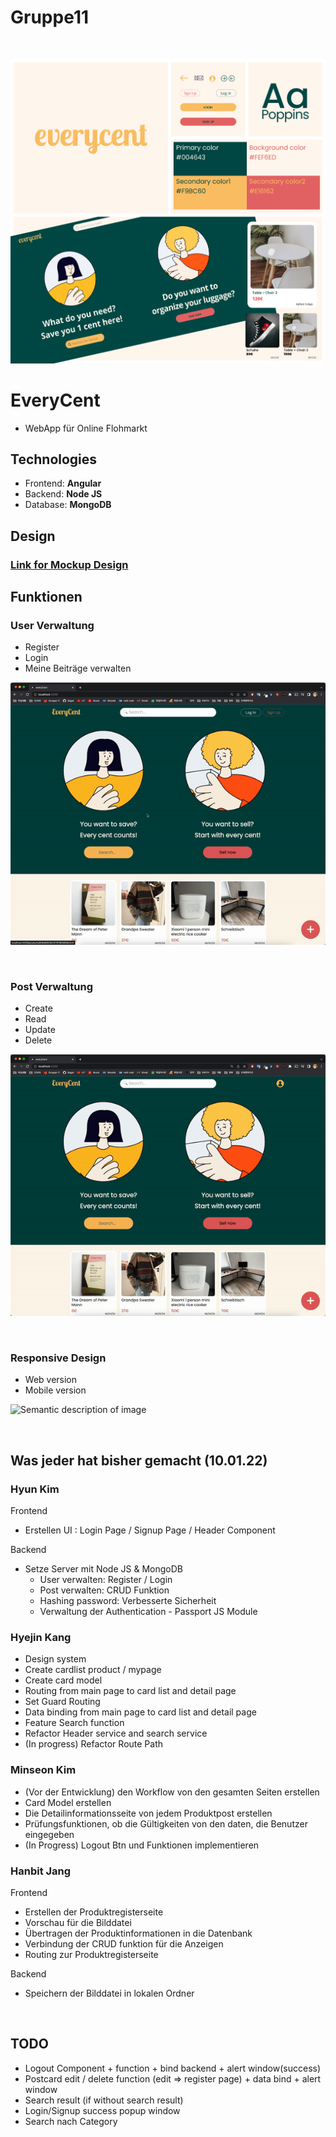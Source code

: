 # Gruppe11
<br>

![Semantic description of image](Design_System.jpg)


# EveryCent
- WebApp für Online Flohmarkt

## Technologies
- Frontend: **Angular**
- Backend:  **Node JS**
- Database: **MongoDB**

## Design 

### [Link for Mockup Design ](https://www.figma.com/file/pVUlarB3jvQJ339Hzii7xP/everycent?node-id=79%3A2&t=uLUPgowncZaLY1o9-1)


## Funktionen
### User Verwaltung
- Register
- Login
- Meine Beiträge verwalten

![Semantic description of image](Login.gif)

<br>

### Post Verwaltung
- Create
- Read
- Update
- Delete

![Semantic description of image](Crud.gif)


<br>

### Responsive Design
- Web version
- Mobile version

![Semantic description of image](Responsive.gif)


<br>

## Was jeder hat bisher gemacht (10.01.22)
### Hyun Kim

Frontend

- Erstellen UI : Login Page / Signup Page / Header Component

Backend

- Setze Server mit Node JS & MongoDB
    - User verwalten: Register / Login
    - Post verwalten: CRUD Funktion
    - Hashing password: Verbesserte Sicherheit
    - Verwaltung der Authentication - Passport JS Module

### Hyejin Kang

- Design system
- Create cardlist product / mypage
- Create card model
- Routing from main page to card list and detail page
- Set Guard Routing
- Data binding from main page to card list and detail page
- Feature Search function
- Refactor Header service and search service
- (In progress) Refactor Route Path

### Minseon Kim

- (Vor der Entwicklung) den Workflow von den gesamten Seiten erstellen
- Card Model erstellen
- Die Detailinformationsseite von jedem Produktpost erstellen
- Prüfungsfunktionen, ob die Gültigkeiten von den daten, die Benutzer eingegeben
- (In Progress) Logout Btn und Funktionen implementieren

### Hanbit Jang

Frontend

- Erstellen der Produktregisterseite
- Vorschau für die Bilddatei
- Übertragen der Produktinformationen in die Datenbank
- Verbindung der CRUD funktion für die Anzeigen
- Routing zur Produktregisterseite

Backend

- Speichern der Bilddatei in lokalen Ordner

<br>

## TODO

- Logout Component + function + bind backend + alert window(success)
- Postcard edit / delete function (edit => register page) + data bind + alert window
- Search result (if without search result)
- Login/Signup success popup window
- Search nach Category

